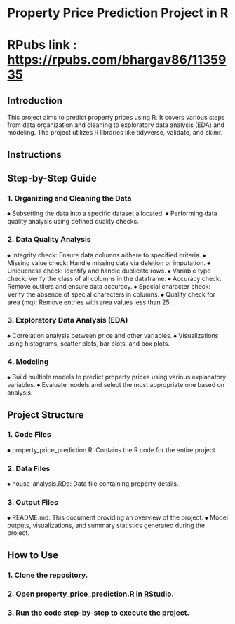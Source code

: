 
# Property Price Prediction Project in R  
# RPubs link :  https://rpubs.com/bhargav86/1135935


## Introduction

This project aims to predict property prices using R. It covers various steps from data organization and cleaning to exploratory data analysis (EDA) and modeling. The project utilizes R libraries like tidyverse, validate, and skimr.

## Instructions


## Step-by-Step Guide

### 1.	Organizing and Cleaning the Data
⦁	Subsetting the data into a specific dataset allocated.
⦁	Performing data quality analysis using defined quality checks.

### 2.	Data Quality Analysis
⦁	Integrity check: Ensure data columns adhere to specified criteria.
⦁	Missing value check: Handle missing data via deletion or imputation.
⦁	Uniqueness check: Identify and handle duplicate rows.
⦁	Variable type check: Verify the class of all columns in the dataframe.
⦁	Accuracy check: Remove outliers and ensure data accuracy.
⦁	Special character check: Verify the absence of special characters in columns.
⦁	Quality check for area (mq): Remove entries with area values less than 25.

### 3.	Exploratory Data Analysis (EDA)
⦁	Correlation analysis between price and other variables.
⦁	Visualizations using histograms, scatter plots, bar plots, and box plots.

### 4.	Modeling
⦁	Build multiple models to predict property prices using various explanatory variables.
⦁	Evaluate models and select the most appropriate one based on analysis.


## Project Structure

### 1.	Code Files
⦁	property_price_prediction.R: Contains the R code for the entire project.

### 2.	Data Files
⦁	house-analysis.RDa: Data file containing property details.

### 3.	Output Files
⦁	README.md: This document providing an overview of the project.
⦁	Model outputs, visualizations, and summary statistics generated during the project.



## How to Use

### 1.	Clone the repository.
### 2.	Open property_price_prediction.R in RStudio.
### 3.	Run the code step-by-step to execute the project.

